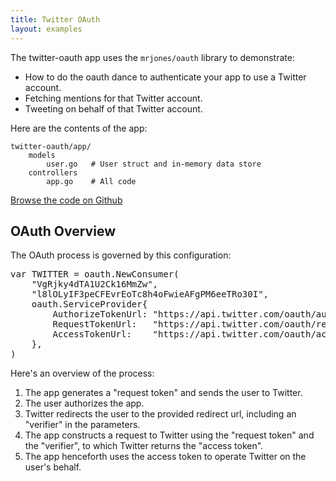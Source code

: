 ```yaml
---
title: Twitter OAuth
layout: examples
---
```


The twitter-oauth app uses the `mrjones/oauth` library to demonstrate:

* How to do the oauth dance to authenticate your app to use a Twitter account.
* Fetching mentions for that Twitter account.
* Tweeting on behalf of that Twitter account.

Here are the contents of the app:

	twitter-oauth/app/
		models
			user.go   # User struct and in-memory data store
		controllers
			app.go    # All code

[Browse the code on Github](https://github.com/revel/samples/tree/master/twitter-oauth)

## OAuth Overview

The OAuth process is governed by this configuration:

<pre class="prettyprint lang-go">
var TWITTER = oauth.NewConsumer(
	"VgRjky4dTA1U2Ck16MmZw",
	"l8lOLyIF3peCFEvrEoTc8h4oFwieAFgPM6eeTRo30I",
	oauth.ServiceProvider{
		AuthorizeTokenUrl: "https://api.twitter.com/oauth/authorize",
		RequestTokenUrl:   "https://api.twitter.com/oauth/request_token",
		AccessTokenUrl:    "https://api.twitter.com/oauth/access_token",
	},
)
</pre>

Here's an overview of the process:

1. The app generates a "request token" and sends the user to Twitter.
2. The user authorizes the app.
3. Twitter redirects the user to the provided redirect url, including an
   "verifier" in the parameters.
4. The app constructs a request to Twitter using the "request token" and
   the "verifier", to which Twitter returns the "access token".
5. The app henceforth uses the access token to operate Twitter on the user's behalf.
